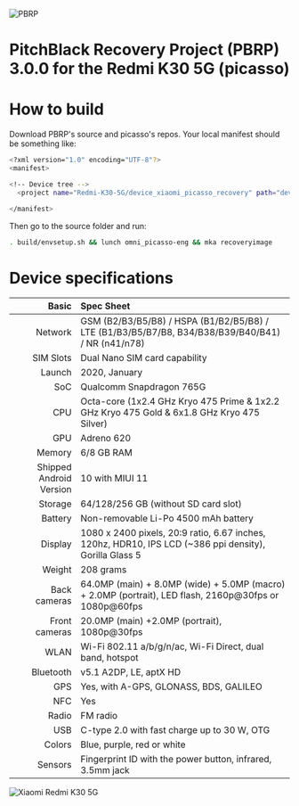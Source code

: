 ![PBRP](https://img.xda-cdn.com/VEMOLtC4mZpaAoZQLOAUFyffFog=/https%3A%2F%2Fraw.githubusercontent.com%2Fshovon668%2Fxda-template%2Fr3%2Fpbrp3-banner-xda.png "PBRP")

PitchBlack Recovery Project (PBRP) 3.0.0 for the Redmi K30 5G (picasso)
======================================

# How to build
Download PBRP's source and picasso's repos. Your local manifest should be something like:

```bash
<?xml version="1.0" encoding="UTF-8"?>
<manifest>

<!-- Device tree -->
  <project name="Redmi-K30-5G/device_xiaomi_picasso_recovery" path="device/xiaomi/picasso" remote="github" revision="android-10.0_pbrp"/>

</manifest>
```

Then go to the source folder and run:

```bash
. build/envsetup.sh && lunch omni_picasso-eng && mka recoveryimage
```

# Device specifications

Basic   | Spec Sheet
-------:|:-------------------------
Network	| GSM (B2/B3/B5/B8) / HSPA (B1/B2/B5/B8) / LTE (B1/B3/B5/B7/B8, B34/B38/B39/B40/B41) / NR (n41/n78)
SIM Slots | Dual Nano SIM card capability
Launch	| 2020, January
SoC     | Qualcomm Snapdragon 765G
CPU     | Octa-core (1x2.4 GHz Kryo 475 Prime & 1x2.2 GHz Kryo 475 Gold & 6x1.8 GHz Kryo 475 Silver)
GPU     | Adreno 620
Memory  | 6/8 GB RAM
Shipped Android Version | 10 with MIUI 11
Storage | 64/128/256 GB (without SD card slot)
Battery | Non-removable Li-Po 4500 mAh battery
Display | 1080 x 2400 pixels, 20:9 ratio, 6.67 inches, 120hz, HDR10, IPS LCD (~386 ppi density), Gorilla Glass 5
Weight  | 208 grams
Back cameras   | 64.0MP (main) + 8.0MP (wide) + 5.0MP (macro) + 2.0MP (portrait), LED flash, 2160p@30fps or 1080p@60fps
Front cameras  | 20.0MP (main) +2.0MP (portrait), 1080p@30fps
WLAN  | Wi-Fi 802.11 a/b/g/n/ac, Wi-Fi Direct, dual band, hotspot
Bluetooth  | v5.1 A2DP, LE, aptX HD
GPS	    | Yes, with A-GPS, GLONASS, BDS, GALILEO
NFC	    | Yes
Radio   | FM radio
USB	    | C-type 2.0 with fast charge up to 30 W, OTG
Colors 	| Blue, purple, red or white
Sensors | Fingerprint ID with the power button, infrared, 3.5mm jack

![Xiaomi Redmi K30 5G](https://cdn.cnbj0.fds.api.mi-img.com/b2c-shopapi-pms/pms_1575882160.38569692.jpg "Xiaomi Redmi K30 5G")
